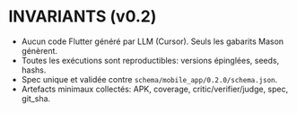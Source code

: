# INVARIANTS (v0.2)
- Aucun code Flutter généré par LLM (Cursor). Seuls les gabarits Mason génèrent.
- Toutes les exécutions sont reproductibles: versions épinglées, seeds, hashs.
- Spec unique et validée contre `schema/mobile_app/0.2.0/schema.json`.
- Artefacts minimaux collectés: APK, coverage, critic/verifier/judge, spec, git_sha.
